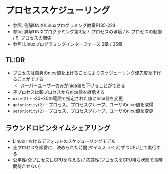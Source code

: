 # プロセススケジューリング
- 参照: 例解UNIX/Linuxプログラミング教室P185-224
- 参照: 詳解UNIXプログラミング第3版 7. プロセスの環境 / 8. プロセスの制御 / 9. プロセスの関係
- 参照: Linuxプログラミングインターフェース 2章 / 35章

## TL:DR
- プロセスは自身のnice値を上げることによりスケジューリング優先度を下げることができる
  - スーパーユーザーのみがnice値を下げることができる
- 子プロセスは親プロセスからnice値を継承する
- `nice(2)` - -20~20の範囲で指定された値にnice値を変更
- `getpriority(2)` - プロセス、プロセスグループ、ユーザのnice値を取得
- `setpriority(2)` - プロセス、プロセスグループ、ユーザのnice値を変更

## ラウンドロビンタイムシェアリング
- Linuxにおけるデフォルトのスケジューリングモデル
- 全プロセスを順番に、決められた時間(タイムスライス)ずつCPU上で実行する
- 公平性(全プロセスにCPUを与える) / 応答性(プロセスをCPU待ち状態で長時間待たせない)
